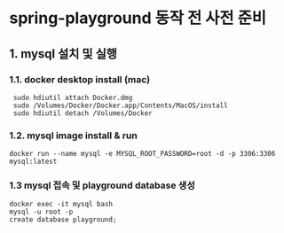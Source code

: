 # spring-playground 동작 전 사전 준비

## 1. mysql 설치 및 실행
### 1.1. docker desktop install (mac)
```shell
 sudo hdiutil attach Docker.dmg
 sudo /Volumes/Docker/Docker.app/Contents/MacOS/install
 sudo hdiutil detach /Volumes/Docker
```
### 1.2. mysql image install & run
```shell
docker run --name mysql -e MYSQL_ROOT_PASSWORD=root -d -p 3306:3306 mysql:latest
```
### 1.3 mysql 접속 및 playground database 생성
```shell
docker exec -it mysql bash
mysql -u root -p
create database playground;
```

